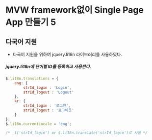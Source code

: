 # MVW framework없이 Single Page App 만들기 5

## 다국어 지원

* 다국어 지원을 위하여 jquery.li18n 라이브러리를 사용하였다.
 
##### jquery.li18n에 단어별 ID를 등록하고 사용한다. 

```js
$.li18n.translations = {
    eng: {
        strId_login : 'Login',
        strId_logout : 'Logout'
    },
    kr: {
        strId_login : '로그인',
        strId_logout : '로그아웃'
    }
};
$.li18n.currentLocale = 'eng';

/* _t('strId_login') or $.li18n.translate('strId_login')로 사용 */
```
